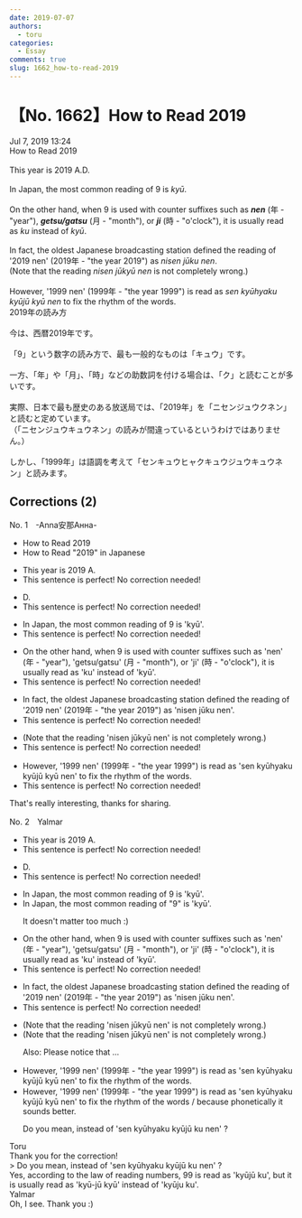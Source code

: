 ```yaml
---
date: 2019-07-07
authors:
  - toru
categories:
  - Essay
comments: true
slug: 1662_how-to-read-2019
---
```


# 【No. 1662】How to Read 2019
<div class="date">Jul 7, 2019 13:24</div>
<div id="post"><div id="body_show_ori">
How to Read 2019<br/><br/>This year is 2019 A.D.<br/><br/>In Japan, the most common reading of 9 is <em>kyū</em>.<br/><br/>On the other hand, when 9 is used with counter suffixes such as <strong><em>nen</em></strong> (年 - "year"), <strong><em>getsu/gatsu</em></strong> (月 - "month"), or <strong><em>ji</em></strong> (時 - "o'clock"), it is usually read as <em>ku</em> instead of <em>kyū</em>.<br/><br/>In fact, the oldest Japanese broadcasting station defined the reading of '2019 nen' (2019年 - "the year 2019") as <em>nisen jūku nen</em>.<br/>(Note that the reading <em>nisen jūkyū nen</em> is not completely wrong.)<br/><br/>However, '1999 nen' (1999年 - "the year 1999") is read as <em>sen kyūhyaku kyūjū kyū nen</em> to fix the rhythm of the words. 
</div></div>

<!-- more -->

<div id="post_ja"><div id="body_show_mo">
2019年の読み方<br/><br/>今は、西暦2019年です。<br/><br/>「9」という数字の読み方で、最も一般的なものは「キュウ」です。<br/><br/>一方、「年」や「月」、「時」などの助数詞を付ける場合は、「ク」と読むことが多いです。<br/><br/>実際、日本で最も歴史のある放送局では、「2019年」を「ニセンジュウクネン」と読むと定めています。<br/>（「ニセンジュウキュウネン」の読みが間違っているというわけではありません。）<br/><br/>しかし、「1999年」は語調を考えて「センキュウヒャクキュウジュウキュウネン」と読みます。
</div></div>

## Corrections (2)
<div id="block"><div class="first_name"> No. 1　<span class="just_name">-Anna安那Анна-</span></div><div id="block2">
<ul class="correction_field">
<li class="incorrect">How to Read 2019</li>
<li class="corrected correct">
How to Read "2019" in Japanese
</li>
</ul>
<ul class="correction_field">
<li class="incorrect">This year is 2019 A.</li>
<li class="corrected perfect">This sentence is perfect! No correction needed!</li>
</ul>
<ul class="correction_field">
<li class="incorrect">D.</li>
<li class="corrected perfect">This sentence is perfect! No correction needed!</li>
</ul>
<ul class="correction_field">
<li class="incorrect">In Japan, the most common reading of 9 is 'kyū'.</li>
<li class="corrected perfect">This sentence is perfect! No correction needed!</li>
</ul>
<ul class="correction_field">
<li class="incorrect">On the other hand, when 9 is used with counter suffixes such as 'nen' (年 - "year"), 'getsu/gatsu' (月 - "month"), or 'ji' (時 - "o'clock"), it is usually read as 'ku' instead of 'kyū'.</li>
<li class="corrected perfect">This sentence is perfect! No correction needed!</li>
</ul>
<ul class="correction_field">
<li class="incorrect">In fact, the oldest Japanese broadcasting station defined the reading of '2019 nen' (2019年 - "the year 2019") as 'nisen jūku nen'.</li>
<li class="corrected perfect">This sentence is perfect! No correction needed!</li>
</ul>
<ul class="correction_field">
<li class="incorrect">(Note that the reading 'nisen jūkyū nen' is not completely wrong.)</li>
<li class="corrected perfect">This sentence is perfect! No correction needed!</li>
</ul>
<ul class="correction_field">
<li class="incorrect">However, '1999 nen' (1999年 - "the year 1999") is read as 'sen kyūhyaku kyūjū kyū nen' to fix the rhythm of the words.</li>
<li class="corrected perfect">This sentence is perfect! No correction needed!</li>
</ul>
<p class="comment_small">
 That's really interesting, thanks for sharing.
</p>

</div></div>
<div id="block"><div class="first_name"> No. 2　<span class="just_name">Yalmar</span></div><div id="block2">
<ul class="correction_field">
<li class="incorrect">This year is 2019 A.</li>
<li class="corrected perfect">This sentence is perfect! No correction needed!</li>
</ul>
<ul class="correction_field">
<li class="incorrect">D.</li>
<li class="corrected perfect">This sentence is perfect! No correction needed!</li>
</ul>
<ul class="correction_field">
<li class="incorrect">In Japan, the most common reading of 9 is 'kyū'.</li>
<li class="corrected correct">
In Japan, the most common reading of <span class="f_red">"</span>9<span class="f_red">"</span> is 'kyū'.
<p class="correction_comment">It doesn't matter too much :)</p>
</li>
</ul>
<ul class="correction_field">
<li class="incorrect">On the other hand, when 9 is used with counter suffixes such as 'nen' (年 - "year"), 'getsu/gatsu' (月 - "month"), or 'ji' (時 - "o'clock"), it is usually read as 'ku' instead of 'kyū'.</li>
<li class="corrected perfect">This sentence is perfect! No correction needed!</li>
</ul>
<ul class="correction_field">
<li class="incorrect">In fact, the oldest Japanese broadcasting station defined the reading of '2019 nen' (2019年 - "the year 2019") as 'nisen jūku nen'.</li>
<li class="corrected perfect">This sentence is perfect! No correction needed!</li>
</ul>
<ul class="correction_field">
<li class="incorrect">(Note that the reading 'nisen jūkyū nen' is not completely wrong.)</li>
<li class="corrected correct">
(Note that the reading 'nisen jūkyū nen' is not completely wrong.)
<p class="correction_comment">Also: Please notice that ...</p>
</li>
</ul>
<ul class="correction_field">
<li class="incorrect">However, '1999 nen' (1999年 - "the year 1999") is read as 'sen kyūhyaku kyūjū kyū nen' to fix the rhythm of the words.</li>
<li class="corrected correct">
However, '1999 nen' (1999年 - "the year 1999") is read as 'sen kyūhyaku kyūjū kyū nen' <span class="f_blue">to fix the rhythm of the words / because phonetically it sounds better</span>.
<p class="correction_comment">Do you mean, instead of 'sen kyūhyaku kyūjū ku nen' ?</p>
</li>
</ul>
</div><div class="name"><span class="just_name">Toru</span><br>
Thank you for the correction!<br/>&gt; Do you mean, instead of 'sen kyūhyaku kyūjū ku nen' ?<br/>Yes, according to the law of reading numbers, 99 is read as 'kyūjū ku', but it is usually read as 'kyū-jū kyū' instead of 'kyūju ku'.
</div>
<div class="name"><span class="just_name">Yalmar</span><br>
Oh, I see. Thank you :)
</div>
</div>
